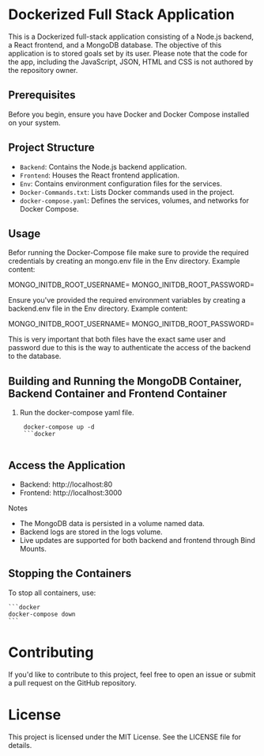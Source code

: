 # Dockerized Full Stack Application

This is a Dockerized full-stack application consisting of a Node.js backend, a React frontend, and a MongoDB database. The objective of this application is to stored goals set by its user. Please note that the code for the app, including the JavaScript, JSON, HTML and CSS is not authored by the repository owner.

## Prerequisites

Before you begin, ensure you have Docker and Docker Compose installed on your system.

## Project Structure

- `Backend`: Contains the Node.js backend application.
- `Frontend`: Houses the React frontend application.
- `Env`: Contains environment configuration files for the services.
- `Docker-Commands.txt`: Lists Docker commands used in the project.
- `docker-compose.yaml`: Defines the services, volumes, and networks for Docker Compose.

## Usage

Befor running the Docker-Compose file make sure to provide the required credentials by creating an mongo.env file in the Env directory. Example content:

MONGO_INITDB_ROOT_USERNAME=<your-user>
MONGO_INITDB_ROOT_PASSWORD=<your-password>

Ensure you've provided the required environment variables by creating a backend.env file in the Env directory. Example content:

MONGO_INITDB_ROOT_USERNAME=<your-user>
MONGO_INITDB_ROOT_PASSWORD=<your-password>

This is very important that both files have the exact same user and password due to this is the way to authenticate the access of the backend to the database.


## Building and Running the MongoDB Container, Backend Container and Frontend Container

1. Run the docker-compose yaml file.

   ```docker    
    docker-compose up -d
    ```docker


## Access the Application
- Backend: http://localhost:80
- Frontend: http://localhost:3000

Notes

- The MongoDB data is persisted in a volume named data.
- Backend logs are stored in the logs volume.
- Live updates are supported for both backend and frontend through Bind Mounts.

## Stopping the Containers

To stop all containers, use:

    ```docker      
    docker-compose down
    ``` 

# Contributing

If you'd like to contribute to this project, feel free to open an issue or submit a pull request on the GitHub repository.

# License

This project is licensed under the MIT License. See the LICENSE file for details. 